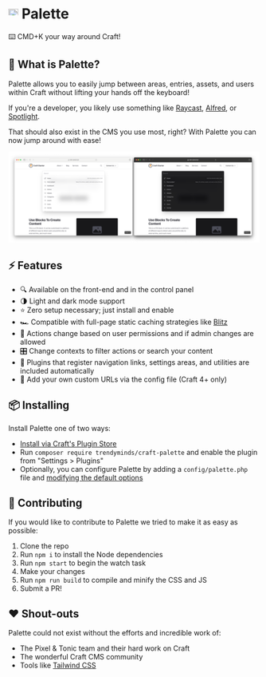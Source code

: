 # <img src="src/icon.svg" height="20" width="20"> Palette
⌨️ CMD+K your way around Craft!

## 🤔 What is Palette?

Palette allows you to easily jump between areas, entries, assets, and users within Craft without lifting your hands off the keyboard!

If you're a developer, you likely use something like [Raycast](https://www.raycast.com/), [Alfred](https://www.alfredapp.com/), or [Spotlight](https://support.apple.com/guide/mac-help/search-with-spotlight-mchlp1008/mac).

That should also exist in the CMS you use most, right? With Palette you can now jump around with ease!

<img src="docs/light-and-dark.png" alt="The light and dark themes of Palette shown side by side with the default list of results">

## ⚡️ Features
- 🔍 Available on the front-end and in the control panel
- 🌗 Light and dark mode support
- ⭐️ Zero setup necessary; just install and enable
- 🏎 Compatible with full-page static caching strategies like [Blitz](https://putyourlightson.com/plugins/blitz)
- 🔐 Actions change based on user permissions and if admin changes are allowed
- 🎛️ Change contexts to filter actions or search your content
- 🔌 Plugins that register navigation links, settings areas, and utilities are included automatically
- 💅 Add your own custom URLs via the config file (Craft 4+ only)

## 📦 Installing

Install Palette one of two ways:

- [Install via Craft's Plugin Store](https://plugins.craftcms.com/palette)
- Run `composer require trendyminds/craft-palette` and enable the plugin from "Settings > Plugins"
- Optionally, you can configure Palette by adding a `config/palette.php` file and [modifying the default options](src/config.php)

## 🤝 Contributing

If you would like to contribute to Palette we tried to make it as easy as possible:

1. Clone the repo
2. Run `npm i` to install the Node dependencies
3. Run `npm start` to begin the watch task
4. Make your changes
5. Run `npm run build` to compile and minify the CSS and JS
6. Submit a PR!

## ❤️ Shout-outs

Palette could not exist without the efforts and incredible work of:

- The Pixel & Tonic team and their hard work on Craft
- The wonderful Craft CMS community
- Tools like [Tailwind CSS](https://tailwindcss.com/)

